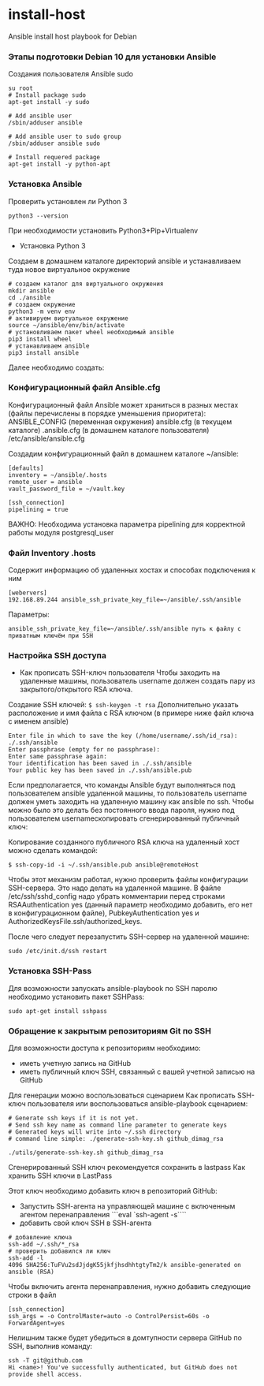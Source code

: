 # install-host
Ansible install host playbook for Debian

### Этапы подготовки Debian 10 для установки Ansible
Создания пользователя Ansible sudo
``` 
su root
# Install package sudo
apt-get install -y sudo

# Add ansible user
/sbin/adduser ansible

# Add ansible user to sudo group
/sbin/adduser ansible sudo

# Install requered package
apt-get install -y python-apt
```

### Установка Ansible
Проверить установлен ли Python 3
```
python3 --version
```
При необходимости установить Python3+Pip+Virtualenv 
* Установка Python 3 

Создаем в домашнем каталоге директорий ansible и устанавливаем туда новое виртуальное окружение 
```
# создаем каталог для виртуального окружения
mkdir ansible
cd ./ansible
# создаем окружение
python3 -m venv env
# активируем виртуальное окружение 
source ~/ansible/env/bin/activate
# установливаем пакет wheel необходимый ansible
pip3 install wheel
# устанавливаем ansible
pip3 install ansible
```
Далее необходимо создать:

### Конфигурационный файл Ansible.cfg
Конфигурационный файл Ansible может храниться в разных местах (файлы перечислены в порядке уменьшения приоритета):
ANSIBLE_CONFIG (переменная окружения)
ansible.cfg (в текущем каталоге)
.ansible.cfg (в домашнем каталоге пользователя)
/etc/ansible/ansible.cfg

Создадим конфигурационный файл в домашнем каталоге ~/ansible:
```
[defaults]
inventory = ~/ansible/.hosts
remote_user = ansible
vault_password_file = ~/vault.key

[ssh_connection]
pipelining = true
```
ВАЖНО:  Необходима установка параметра pipelining для корректной работы модуля postgresql_user

### Файл Inventory .hosts
Содержит информацию об удаленных хостах и способах подключения к ним
```
[webervers]
192.168.89.244 ansible_ssh_private_key_file=~/ansible/.ssh/ansible
```
Параметры:
```
ansible_ssh_private_key_file=~/ansible/.ssh/ansible путь к файлу с приватным ключём при SSH 
```

### Настройка SSH доступа
* Как прописать SSH-ключ пользователя
Чтобы заходить на удаленные машины, пользователь username должен создать пару из закрытого/открытого RSA ключа. 

Создание SSH ключей: 
```$ ssh-keygen -t rsa```
Дополнительно указать расположение и имя файла с RSA ключом (в примере ниже файл ключа с именем ansible)
```
Enter file in which to save the key (/home/username/.ssh/id_rsa): ./.ssh/ansible
Enter passphrase (empty for no passphrase):
Enter same passphrase again:
Your identification has been saved in ./.ssh/ansible
Your public key has been saved in ./.ssh/ansible.pub
```
Если предполагается, что команды Ansible будут выполняться под пользователем ansible удаленной машины, то пользователь username должен уметь заходить на удаленную машину как ansible по ssh. Чтобы можно было это делать без постоянного ввода пароля, нужно под пользователем usernameскопировать сгенерированный публичный ключ:

Копирование созданного публичного RSA ключа на удаленный хост можно сделать командой: 

```$ ssh-copy-id -i ~/.ssh/ansible.pub ansible@remoteHost```

Чтобы этот механизм работал, нужно проверить файлы конфигурации SSH-сервера. 
Это надо делать на удаленной машине. В файле /etc/ssh/sshd_config надо убрать комментарии перед строками 
RSAAuthentication yes (данный параметр необходимо добавить, его нет в конфигурационном файле), PubkeyAuthentication yes и AuthorizedKeysFile.ssh/authorized_keys. 

После чего следует перезапустить SSH-сервер на удаленной машине: 

```sudo /etc/init.d/ssh restart```

### Установка SSH-Pass
Для возможности запускать ansible-playbook по SSH паролю необходимо установить пакет SSHPass:

```sudo apt-get install sshpass```

### Обращение к закрытым репозиториям Git по SSH
Для возможности доступа к репозиториям необходимо:

* иметь учетную запись на GitНub
* иметь публичный ключ SSH, связанный с вашей учетной записью на GitНub

Для генерации можно воспользоваться сценарием Как прописать SSH-ключ пользователя или воспользоваться ansible-playbook сценарием:

```
# Generate ssh keys if it is not yet.
# Send ssh key name as command line parameter to generate keys
# Generated keys will write into ~/.ssh directory
# command line simple: ./generate-ssh-key.sh github_dimag_rsa

./utils/generate-ssh-key.sh github_dimag_rsa
```
Сгенерированный SSH ключ рекомендуется сохранить в lastpass Как хранить SSH ключи в LastPass 

Этот ключ необходимо добавить ключ в репозиторий GitHub:
* Запустить SSН-агента на управляющей машине с включенным агентом перенаправления
```eval `ssh-agent -s````
* добавить свой ключ SSH в SSН-агента
```
# добавление ключа
ssh-add ~/.ssh/*_rsa
# проверить добавился ли ключ
ssh-add -l
4096 SHA256:TuFVu2sdJjdgK55jkfjhsdhhtgtyTm2/k ansible-generated on ansible (RSA)
```
Чтобы включить агента перенаправления, нужно добавить следующие строки в файл
 ```
[ssh_connection]
ssh_args = -о ControlMaster=auto -о ControlPersist=60s -о ForwardAgent=yes
```
Нелишним также будет убедиться в домтупности сервера GitHub по SSH, выполнив команду:
```
ssh -T git@github.com
Hi <name>! You've successfully authenticated, but GitHub does not provide shell access.
```
